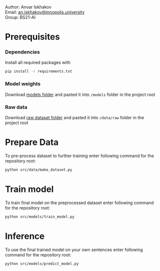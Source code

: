 Author: Anvar Iskhakov\
Email: an.iskhakov@innopolis.university\
Group: BS21-AI

# Prerequisites

### Dependencies
Install all required packages with
```bash
pip install -r requirements.txt
```

### Model weights
Download [models folder](https://drive.google.com/drive/folders/1r81s9v-OvfWYgB6-xJtNKw4TH0DrVvBZ?usp=sharing) and pasted it into `/models` folder in the project root

### Raw data
Download [raw dataset folder](https://drive.google.com/drive/folders/1uQwi-MRTmdok_xjbl3WLJYJ-UnYPGOze?usp=sharing) and pasted it into `/data/raw` folder in the project root

# Prepare Data
To pre-process dataset to further training enter following command for the repository root:
```bash
python src/data/make_dataset.py 
```
# Train model
To train final model on the preprocessed dataset enter following command for the repository root:
```bash
python src/models/train_model.py 
```
# Inference
To use the final trained model on your own sentences enter following command for the repository root:
```bash
python src/models/predict_model.py
```